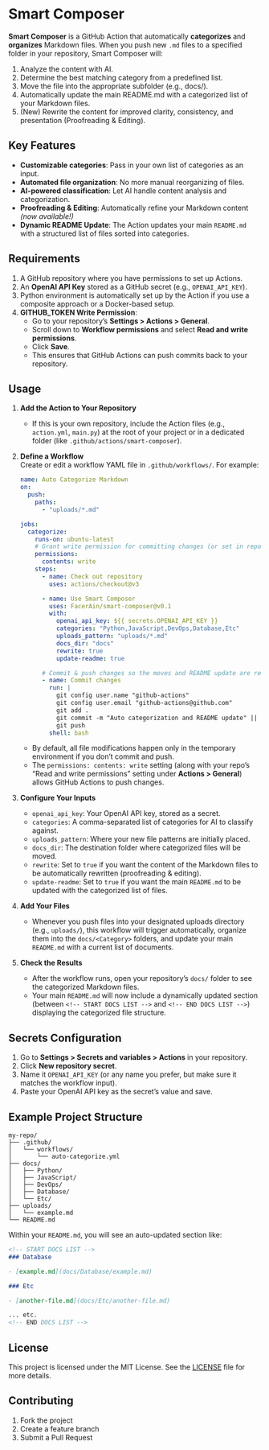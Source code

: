 # Smart Composer

**Smart Composer** is a GitHub Action that automatically **categorizes** and **organizes** Markdown files. When you push new `.md` files to a specified folder in your repository, Smart Composer will:

1. Analyze the content with AI.
2. Determine the best matching category from a predefined list.
3. Move the file into the appropriate subfolder (e.g., docs/<Category>).
4. Automatically update the main README.md with a categorized list of your Markdown files.
5. (New) Rewrite the content for improved clarity, consistency, and presentation (Proofreading & Editing).

## Key Features

- **Customizable categories**: Pass in your own list of categories as an input.  
- **Automated file organization**: No more manual reorganizing of files.  
- **AI-powered classification**: Let AI handle content analysis and categorization.  
- **Proofreading & Editing**: Automatically refine your Markdown content *(now available!)*  
- **Dynamic README Update**: The Action updates your main `README.md` with a structured list of files sorted into categories.

## Requirements

1. A GitHub repository where you have permissions to set up Actions.  
2. An **OpenAI API Key** stored as a GitHub secret (e.g., `OPENAI_API_KEY`).  
3. Python environment is automatically set up by the Action if you use a composite approach or a Docker-based setup.  
4. **GITHUB_TOKEN Write Permission**:  
   - Go to your repository’s **Settings > Actions > General**.  
   - Scroll down to **Workflow permissions** and select **Read and write permissions**.  
   - Click **Save**.  
   - This ensures that GitHub Actions can push commits back to your repository.

## Usage

1. **Add the Action to Your Repository**  
   - If this is your own repository, include the Action files (e.g., `action.yml`, `main.py`) at the root of your project or in a dedicated folder (like `.github/actions/smart-composer`).

2. **Define a Workflow**  
   Create or edit a workflow YAML file in `.github/workflows/`. For example:

   ```yaml
   name: Auto Categorize Markdown
   on:
     push:
       paths:
         - "uploads/*.md"

   jobs:
     categorize:
       runs-on: ubuntu-latest
       # Grant write permission for committing changes (or set in repo settings)
       permissions:
         contents: write
       steps:
         - name: Check out repository
           uses: actions/checkout@v3

         - name: Use Smart Composer
           uses: FacerAin/smart-composer@v0.1
           with:
             openai_api_key: ${{ secrets.OPENAI_API_KEY }}
             categories: "Python,JavaScript,DevOps,Database,Etc"
             uploads_pattern: "uploads/*.md"
             docs_dir: "docs"
             rewrite: true
             update-readme: true

         # Commit & push changes so the moves and README update are reflected in your repo
         - name: Commit changes
           run: |
             git config user.name "github-actions"
             git config user.email "github-actions@github.com"
             git add .
             git commit -m "Auto categorization and README update" || echo "No changes to commit"
             git push
           shell: bash
   ```

   - By default, all file modifications happen only in the temporary environment if you don’t commit and push.  
   - The `permissions: contents: write` setting (along with your repo’s “Read and write permissions” setting under **Actions > General**) allows GitHub Actions to push changes.

3. **Configure Your Inputs**  
   - `openai_api_key`: Your OpenAI API key, stored as a secret.  
   - `categories`: A comma-separated list of categories for AI to classify against.  
   - `uploads_pattern`: Where your new file patterns are initially placed.  
   - `docs_dir`: The destination folder where categorized files will be moved.  
   - `rewrite`: Set to `true` if you want the content of the Markdown files to be automatically rewritten (proofreading & editing).
   - `update-readme`: Set to `true` if you want the main `README.md` to be updated with the categorized list of files.

4. **Add Your Files**  
   - Whenever you push files into your designated uploads directory (e.g., `uploads/`), this workflow will trigger automatically, organize them into the `docs/<Category>` folders, and update your main `README.md` with a current list of documents.

5. **Check the Results**  
   - After the workflow runs, open your repository’s `docs/` folder to see the categorized Markdown files.  
   - Your main `README.md` will now include a dynamically updated section (between `<!-- START DOCS LIST -->` and `<!-- END DOCS LIST -->`) displaying the categorized file structure.

## Secrets Configuration

1. Go to **Settings > Secrets and variables > Actions** in your repository.  
2. Click **New repository secret**.  
3. Name it `OPENAI_API_KEY` (or any name you prefer, but make sure it matches the workflow input).  
4. Paste your OpenAI API key as the secret’s value and save.

## Example Project Structure

```
my-repo/
├── .github/
│   └── workflows/
│       └── auto-categorize.yml
├── docs/
│   ├── Python/
│   ├── JavaScript/
│   ├── DevOps/
│   ├── Database/
│   └── Etc/
├── uploads/
│   └── example.md
└── README.md
```

Within your `README.md`, you will see an auto-updated section like:

```markdown
<!-- START DOCS LIST -->
### Database

- [example.md](docs/Database/example.md)

### Etc

- [another-file.md](docs/Etc/another-file.md)

... etc.
<!-- END DOCS LIST -->
```

## License

This project is licensed under the MIT License. See the [LICENSE](LICENSE) file for more details.

## Contributing

1. Fork the project  
2. Create a feature branch  
3. Submit a Pull Request